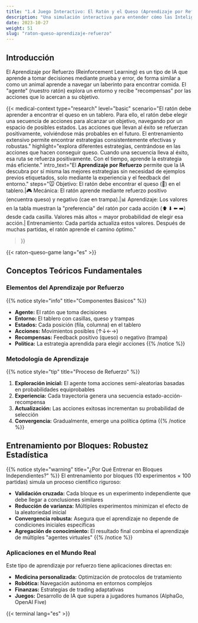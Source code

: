 ```yaml
---
title: "1.4 Juego Interactivo: El Ratón y el Queso (Aprendizaje por Refuerzo)"
description: "Una simulación interactiva para entender cómo las Inteligencias Artificiales aprenden mediante refuerzo."
date: 2023-10-27
weight: 51
slug: "raton-queso-aprendizaje-refuerzo"
---
```


## Introducción

El Aprendizaje por Refuerzo (Reinforcement Learning) es un tipo de IA que aprende a tomar decisiones mediante prueba y error, de forma similar a como un animal aprende a navegar un laberinto para encontrar comida. El "agente" (nuestro ratón) explora un entorno y recibe "recompensas" por las acciones que lo acercan a su objetivo.

{{< medical-context 
    type="research" 
    level="basic"
    scenario="El ratón debe aprender a encontrar el queso en un tablero. Para ello, el ratón debe elegir una secuencia de acciones para alcanzar un objetivo, navegando por un espacio de posibles estados. Las acciones que llevan al éxito se refuerzan positivamente, volviéndose más probables en el futuro. El entrenamiento extensivo permite encontrar estrategias consistentemente efectivas y robustas."
    highlight="explora diferentes estrategias, centrándose en las acciones que hacen conseguir queso. Cuando una secuencia lleva al éxito, esa ruta se refuerza positivamente. Con el tiempo, aprende la estrategia más eficiente."
    intro_text="El **Aprendizaje por Refuerzo** permite que la IA descubra por sí misma las mejores estrategias sin necesidad de ejemplos previos etiquetados, solo mediante la experiencia y el feedback del entorno."
    steps="🐭 Objetivo: El ratón debe encontrar el queso (🧀) en el tablero.|🎮 Mecánica: El ratón aprende mediante refuerzo positivo (encuentra queso) y negativo (cae en trampa).|📊 Aprendizaje: Los valores en la tabla muestran la \"preferencia\" del ratón por cada acción (⬆️ ⬇️ ⬅️ ➡️) desde cada casilla. Valores más altos = mayor probabilidad de elegir esa acción.| Entrenamiento: Cada partida actualiza estos valores. Después de muchas partidas, el ratón aprende el camino óptimo."
>}}

{{< raton-queso-game lang="es" >}} 

## Conceptos Teóricos Fundamentales

### Elementos del Aprendizaje por Refuerzo

{{% notice style="info" title="Componentes Básicos" %}}
- **Agente:** El ratón que toma decisiones
- **Entorno:** El tablero con casillas, queso y trampas
- **Estados:** Cada posición (fila, columna) en el tablero
- **Acciones:** Movimientos posibles (↑↓←→)
- **Recompensas:** Feedback positivo (queso) o negativo (trampa)
- **Política:** La estrategia aprendida para elegir acciones
{{% /notice %}}

### Metodología de Aprendizaje

{{% notice style="tip" title="Proceso de Refuerzo" %}}
1. **Exploración inicial:** El agente toma acciones semi-aleatorias basadas en probabilidades equiprobables
2. **Experiencia:** Cada trayectoria genera una secuencia estado-acción-recompensa
3. **Actualización:** Las acciones exitosas incrementan su probabilidad de selección
4. **Convergencia:** Gradualmente, emerge una política óptima
{{% /notice %}}

## Entrenamiento por Bloques: Robustez Estadística

{{% notice style="warning" title="¿Por Qué Entrenar en Bloques Independientes?" %}} 
El entrenamiento por bloques (10 experimentos × 100 partidas) simula un proceso científico riguroso:

- **Validación cruzada:** Cada bloque es un experimento independiente que debe llegar a conclusiones similares
- **Reducción de varianza:** Múltiples experimentos minimizan el efecto de la aleatoriedad inicial
- **Convergencia robusta:** Asegura que el aprendizaje no depende de condiciones iniciales específicas
- **Agregación de conocimiento:** El resultado final combina el aprendizaje de múltiples "agentes virtuales"
{{% /notice %}}

### Aplicaciones en el Mundo Real

Este tipo de aprendizaje por refuerzo tiene aplicaciones directas en:

- **Medicina personalizada:** Optimización de protocolos de tratamiento
- **Robótica:** Navegación autónoma en entornos complejos  
- **Finanzas:** Estrategias de trading adaptativas
- **Juegos:** Desarrollo de IA que supera a jugadores humanos (AlphaGo, OpenAI Five)

{{< terminal lang="es" >}}
